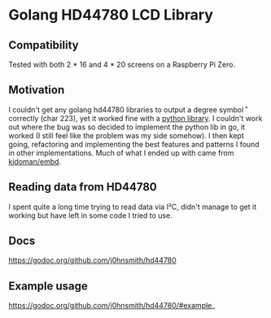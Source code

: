 # Golang HD44780 LCD Library

## Compatibility
Tested with both 2 * 16 and 4 * 20 screens on a Raspberry Pi Zero.

## Motivation
I couldn't get any golang hd44780 libraries to output a degree symbol ˚ correctly (char 223), yet it worked fine with a 
[python library](http://www.recantha.co.uk/blog/?p=4849). I couldn't work out where the bug was so decided to implement 
the python lib in go, it worked (I still feel like the problem was my side somehow). I then kept going, refactoring and 
implementing the best features and patterns I found in other implementations. Much of what I ended up with came from 
[kidoman/embd](https://github.com/kidoman/embd/blob/master/controller/hd44780/hd44780.go).

## Reading data from HD44780
I spent quite a long time trying to read data via I²C, didn't manage to get it working but have left in some code I 
tried to use.

## Docs

https://godoc.org/github.com/j0hnsmith/hd44780

## Example usage

https://godoc.org/github.com/j0hnsmith/hd44780/#example_

